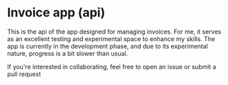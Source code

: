 # Invoice app (api)

This is the api of the app designed for managing invoices. For me, it serves as an excellent testing and experimental space to enhance my skills. The app is currently in the development phase, and due to its experimental nature, progress is a bit slower than usual.

If you're interested in collaborating, feel free to open an issue or submit a pull request
